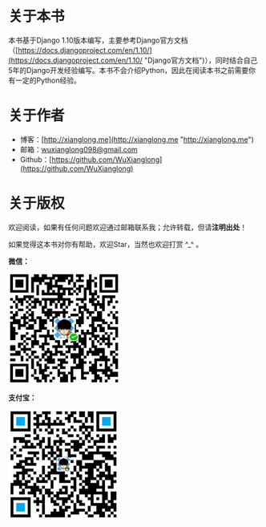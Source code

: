 # 关于本书

本书基于Django 1.10版本编写，主要参考Django官方文档（[https://docs.djangoproject.com/en/1.10/](https://docs.djangoproject.com/en/1.10/ "Django官方文档")），同时结合自己5年的Django开发经验编写。本书不会介绍Python，因此在阅读本书之前需要你有一定的Python经验。

# 关于作者

* 博客：[http://xianglong.me](http://xianglong.me "http://xianglong.me")
* 邮箱：wuxianglong098@gmail.com
* Github：[https://github.com/WuXianglong](https://github.com/WuXianglong)

# 关于版权

欢迎阅读，如果有任何问题欢迎通过邮箱联系我；允许转载，但请**注明出处**！

如果觉得这本书对你有帮助，欢迎Star，当然也欢迎打赏 ^\_^ 。

**微信：**

![](/assets/wechat.jpg)

**支付宝：**

![](/assets/alipay.jpg)

